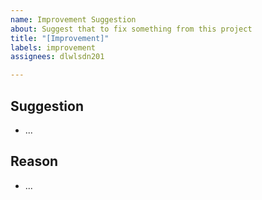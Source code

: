 ```yaml
---
name: Improvement Suggestion
about: Suggest that to fix something from this project
title: "[Improvement]"
labels: improvement
assignees: dlwlsdn201

---
```


## Suggestion
- ...

## Reason
- ...
